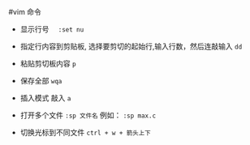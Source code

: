 #vim 命令
* 显示行号
`	:set nu `

* 指定行内容到剪贴板, 选择要剪切的起始行,输入行数，然后连敲输入
`dd`

* 粘贴剪切板内容 `p`

* 保存全部 `wqa`
* 插入模式 敲入 `a`
* 打开多个文件  `:sp 文件名`  例如： `:sp max.c`
* 切换光标到不同文件  `ctrl + w + 箭头上下`